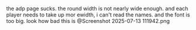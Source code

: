 the adp page sucks. the round width is not nearly wide enough. and each player needs to take up mor ewidth, i can't read the names. and the font is too big. look how bad this is @Screenshot 2025-07-13 111942.png